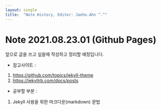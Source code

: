 ```yaml
---
layout: single
title:  "Note History, Editor: Jaeho.Ahn ^.^"
---
```


# Note 2021.08.23.01 (Github Pages)

앞으로 글을 쓰고 싶을때 작성하고 정리할 예정입니다.

* 참고사이트 :
1. https://github.com/topics/jekyll-theme
2. https://jekyllrb.com/docs/posts

* 공부할 부분 :
1. Jekyll 사용을 위한 마크다운(markdown) 문법

